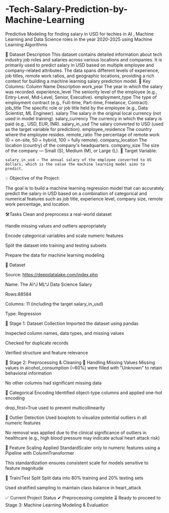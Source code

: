 # -Tech-Salary-Prediction-by-Machine-Learning
 Predictive Modeling for finding salary in USD   for techies in  AI , Machine Learning and Data Science roles in the year 2020-2025  using Machine Learning Algorithms 
 
📄 Dataset Description
This dataset contains detailed information about tech industry job roles and salaries across various locations and companies. It is primarily used to predict salary in USD based on multiple employee and company-related attributes. The data spans different levels of experience, job titles, remote work ratios, and geographic locations, providing a rich context for building a machine learning salary prediction model.
🔢 Key Columns:
Column Name	Description
work_year	The year in which the salary was recorded.
experience_level	The seniority level of the employee (e.g., Entry-Level, Mid-Level, Senior, Executive).
employment_type	The type of employment contract (e.g., Full-time, Part-time, Freelance, Contract).
job_title	The specific role or job title held by the employee (e.g., Data Scientist, ML Engineer).
salary	The salary in the original local currency (not used in model training).
salary_currency	The currency in which the salary is paid (e.g., USD, EUR, INR).
salary_in_usd	The salary converted to USD (used as the target variable for prediction).
employee_residence	The country where the employee resides.
remote_ratio	The percentage of remote work (0 = on-site, 50 = hybrid, 100 = fully remote).
company_location	The location (country) of the company's headquarters.
company_size	The size of the company — Small (S), Medium (M), or Large (L).
🎯 Target Variable:

    salary_in_usd – The annual salary of the employee converted to US dollars, which is the value the machine learning model aims to predict.

💡 Objective of the Project:

The goal is to build a machine learning regression model that can accurately predict the salary in USD based on a combination of categorical and numerical features such as job title, experience level, company size, remote work percentage, and location.

🛠Tasks 
 Clean and preprocess a real-world  dataset

Handle missing values and outliers appropriately

Encode categorical variables and scale numeric features

Split the dataset into training and testing subsets

Prepare the data for machine learning modeling 

📁 Dataset

Source: https://deepdatalake.com/index.php

Name: The AI^J ML^J Data Science Salary

Rows:88584

Columns: 11 (including the target salary_in_usd)

Type: Regression 

🔧 Stage 1: Dataset Collection Imported the dataset using pandas

Inspected column names, data types, and missing values

Checked for duplicate records

Verified structure and feature relevance

🧼 Stage 2: Preprocessing & Cleaning 🔹 Handling Missing Values Missing values in alcohol_consumption (~60%) were filled with "Unknown" to retain behavioral information

No other columns had significant missing data

🔹 Categorical Encoding Identified object-type columns and applied one-hot encoding

drop_first=True used to prevent multicollinearity

🔹 Outlier Detection Used boxplots to visualize potential outliers in all numeric features

No removal was applied due to the clinical significance of outliers in healthcare (e.g., high blood pressure may indicate actual heart attack risk)

🔹 Feature Scaling Applied StandardScaler only to numeric features using a Pipeline with ColumnTransformer

This standardization ensures consistent scale for models sensitive to feature magnitude

🔹 Train/Test Split Split data into 80% training and 20% testing sets

Used stratified sampling to maintain class balance in heart_attack

✅ Current Project Status ✔ Preprocessing complete ⏳ Ready to proceed to Stage 3: Machine Learning Modeling & Evaluation
